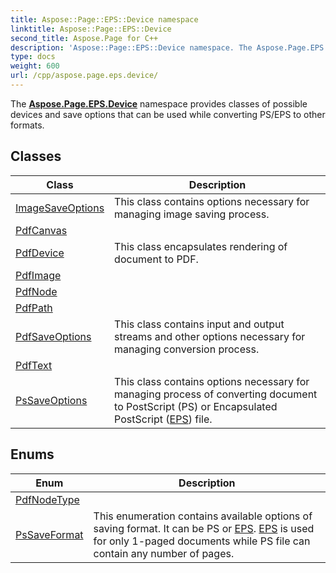 ```yaml
---
title: Aspose::Page::EPS::Device namespace
linktitle: Aspose::Page::EPS::Device
second_title: Aspose.Page for C++
description: 'Aspose::Page::EPS::Device namespace. The Aspose.Page.EPS.Device namespace provides classes of possible devices and save options that can be used while converting PS/EPS to other formats in C++.'
type: docs
weight: 600
url: /cpp/aspose.page.eps.device/
---
```


The **[Aspose.Page.EPS.Device](./)** namespace provides classes of possible devices and save options that can be used while converting PS/EPS to other formats.

## Classes

| Class | Description |
| --- | --- |
| [ImageSaveOptions](./imagesaveoptions/) | This class contains options necessary for managing image saving process. |
| [PdfCanvas](./pdfcanvas/) |  |
| [PdfDevice](./pdfdevice/) | This class encapsulates rendering of document to PDF. |
| [PdfImage](./pdfimage/) |  |
| [PdfNode](./pdfnode/) |  |
| [PdfPath](./pdfpath/) |  |
| [PdfSaveOptions](./pdfsaveoptions/) | This class contains input and output streams and other options necessary for managing conversion process. |
| [PdfText](./pdftext/) |  |
| [PsSaveOptions](./pssaveoptions/) | This class contains options necessary for managing process of converting document to PostScript (PS) or Encapsulated PostScript ([EPS](../aspose.page.eps/)) file. |
## Enums

| Enum | Description |
| --- | --- |
| [PdfNodeType](./pdfnodetype/) |  |
| [PsSaveFormat](./pssaveformat/) | This enumeration contains available options of saving format. It can be PS or [EPS](../aspose.page.eps/). [EPS](../aspose.page.eps/) is used for only 1-paged documents while PS file can contain any number of pages. |
